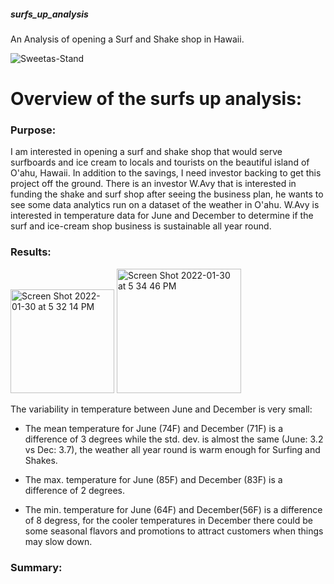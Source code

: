 ##### surfs_up_analysis
An Analysis of opening a Surf and Shake shop in Hawaii.

![Sweetas-Stand](https://user-images.githubusercontent.com/93900628/151711780-a11387a5-1c5a-447f-86cf-8bbf976c6bd7.jpeg)

# Overview of the surfs up analysis:


### Purpose: 

I am interested in opening a surf and shake shop that would serve surfboards and ice cream to locals and tourists on the beautiful island of O'ahu, Hawaii. In addition to the savings, I need investor backing to get this project off the ground. There is an investor W.Avy that is interested in funding the shake and surf shop after seeing the business plan, he wants to see some data analytics run on a dataset of the weather in O'ahu. W.Avy is interested in temperature data for June and December to determine if the surf and ice-cream shop business is sustainable all year round.

### Results:

<img width="166" alt="Screen Shot 2022-01-30 at 5 32 14 PM" src="https://user-images.githubusercontent.com/93900628/151723131-4487d165-3737-4623-816a-03a8a108d40b.png">                       <img width="199" alt="Screen Shot 2022-01-30 at 5 34 46 PM" src="https://user-images.githubusercontent.com/93900628/151723138-e00a61c6-5e6c-4197-8928-44ff1001ac3e.png">

The variability in temperature between June and December is very small:

- The mean temperature for June (74F) and December (71F) is a difference of 3 degrees while the std. dev. is almost the same (June: 3.2 vs Dec: 3.7), the weather all year round is warm enough for Surfing and Shakes.

- The max. temperature for June (85F) and December (83F) is a difference of 2 degrees.

- The min. temperature for June (64F) and December(56F) is a difference of 8 degress, for the cooler temperatures in December there could be some seasonal flavors and promotions to attract customers when things may slow down.

###  Summary:
